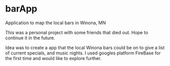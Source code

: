 # barApp
Application to map the local bars in Winona, MN

This was a personal project with some friends that died out. Hope to continue it in the future. 

Idea was to create a app that the local Winona bars could be on to give a list of current specials, and music nights. 
I used googles platform FireBase for the first time and would like to explore further. 
